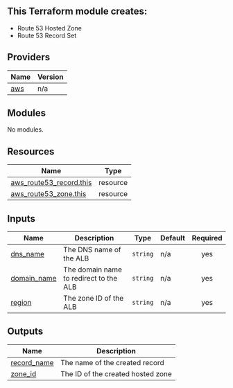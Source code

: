 ## This Terraform module creates:
- Route 53 Hosted Zone
- Route 53 Record Set

## Providers

| Name | Version |
|------|---------|
| <a name="provider_aws"></a> [aws](#provider\_aws) | n/a |

## Modules

No modules.

## Resources

| Name | Type |
|------|------|
| [aws_route53_record.this](https://registry.terraform.io/providers/hashicorp/aws/latest/docs/resources/route53_record) | resource |
| [aws_route53_zone.this](https://registry.terraform.io/providers/hashicorp/aws/latest/docs/resources/route53_zone) | resource |

## Inputs

| Name | Description | Type | Default | Required |
|------|-------------|------|---------|:--------:|
| <a name="input_dns_name"></a> [dns\_name](#input\_dns\_name) | The DNS name of the ALB | `string` | n/a | yes |
| <a name="input_domain_name"></a> [domain\_name](#input\_domain\_name) | The domain name to redirect to the ALB | `string` | n/a | yes |
| <a name="input_region"></a> [region](#input\_region) | The zone ID of the ALB | `string` | n/a | yes |

## Outputs

| Name | Description |
|------|-------------|
| <a name="output_record_name"></a> [record\_name](#output\_record\_name) | The name of the created record |
| <a name="output_zone_id"></a> [zone\_id](#output\_zone\_id) | The ID of the created hosted zone |
